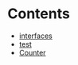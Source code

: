 

# Contents
- [interfaces](/contracts/interfaces)
- [test](/contracts/test)
- [Counter](Counter.sol/contract.Counter.md)
